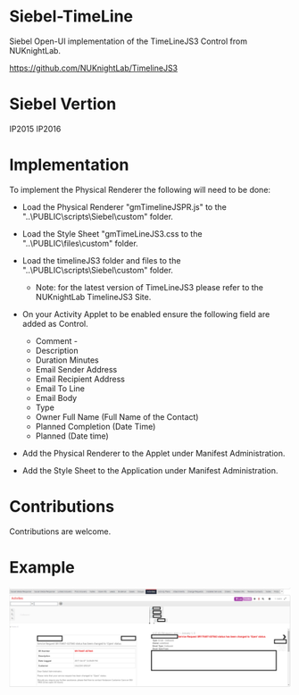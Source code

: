 # Siebel-TimeLine

Siebel Open-UI implementation of the TimeLineJS3 Control from NUKnightLab.

https://github.com/NUKnightLab/TimelineJS3

# Siebel Vertion

  IP2015
  IP2016

# Implementation

To implement the Physical Renderer the following will need to be done:

* Load the Physical Renderer "gmTimelineJSPR.js" to the "..\PUBLIC\scripts\Siebel\custom" folder.
* Load the Style Sheet "gmTimeLineJS3.css to the "..\PUBLIC\files\custom" folder.
* Load the timelineJS3 folder and files to the "..\PUBLIC\scripts\Siebel\custom" folder.
  * Note: for the latest version of TimeLineJS3 please refer to the NUKnightLab TimelineJS3 Site.
* On your Activity Applet to be enabled ensure the following field are added as Control.
  * Comment - 
  * Description
  * Duration Minutes
  * Email Sender Address
  * Email Recipient Address
  * Email To Line
  * Email Body
  * Type
  * Owner Full Name  (Full Name of the Contact)
  * Planned Completion  (Date Time)
  * Planned  (Date time)

* Add the Physical Renderer to the Applet under Manifest Administration.
* Add the Style Sheet to the Application under Manifest Administration.

# Contributions

Contributions are welcome.

# Example

![Example](/images/sample.png)
